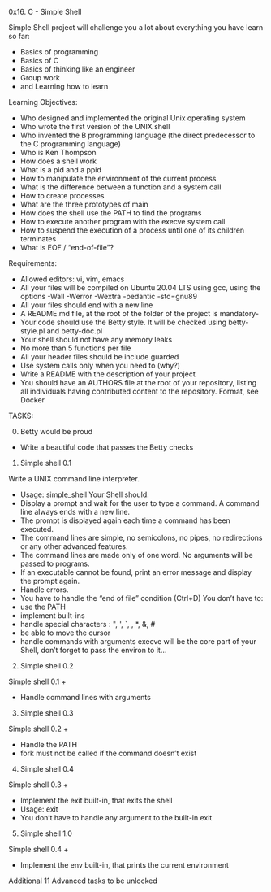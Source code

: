 0x16. C - Simple Shell

Simple Shell project will challenge you a lot about everything you have learn so far:

- Basics of programming
- Basics of C
- Basics of thinking like an engineer
- Group work
- and Learning how to learn

Learning Objectives:

- Who designed and implemented the original Unix operating system
- Who wrote the first version of the UNIX shell
- Who invented the B programming language (the direct predecessor to the C programming language)
- Who is Ken Thompson
- How does a shell work
- What is a pid and a ppid
- How to manipulate the environment of the current process
- What is the difference between a function and a system call
- How to create processes
- What are the three prototypes of main
- How does the shell use the PATH to find the programs
- How to execute another program with the execve system call
- How to suspend the execution of a process until one of its children terminates
- What is EOF / “end-of-file”?

Requirements:

- Allowed editors: vi, vim, emacs
- All your files will be compiled on Ubuntu 20.04 LTS using gcc, using the options -Wall -Werror -Wextra -pedantic -std=gnu89
- All your files should end with a new line
- A README.md file, at the root of the folder of the project is mandatory-
- Your code should use the Betty style. It will be checked using betty-style.pl and betty-doc.pl
- Your shell should not have any memory leaks
- No more than 5 functions per file
- All your header files should be include guarded
- Use system calls only when you need to (why?)
- Write a README with the description of your project
- You should have an AUTHORS file at the root of your repository, listing all individuals having contributed content to the repository. Format, see Docker

TASKS:

0. Betty would be proud

- Write a beautiful code that passes the Betty checks

1. Simple shell 0.1

Write a UNIX command line interpreter.
- Usage: simple_shell
Your Shell should:
- Display a prompt and wait for the user to type a command. A command line always ends with a new line.
- The prompt is displayed again each time a command has been executed.
- The command lines are simple, no semicolons, no pipes, no redirections or any other advanced features.
- The command lines are made only of one word. No arguments will be passed to programs.
- If an executable cannot be found, print an error message and display the prompt again.
- Handle errors.
- You have to handle the “end of file” condition (Ctrl+D)
You don’t have to:
- use the PATH
- implement built-ins
- handle special characters : ", ', `, \, *, &, #
- be able to move the cursor
- handle commands with arguments
execve will be the core part of your Shell, don’t forget to pass the environ to it…

2. Simple shell 0.2

Simple shell 0.1 +
- Handle command lines with arguments

3. Simple shell 0.3

Simple shell 0.2 +
- Handle the PATH
- fork must not be called if the command doesn’t exist

4. Simple shell 0.4

Simple shell 0.3 +
- Implement the exit built-in, that exits the shell
- Usage: exit
- You don’t have to handle any argument to the built-in exit

5. Simple shell 1.0

Simple shell 0.4 +
- Implement the env built-in, that prints the current environment

Additional 11 Advanced tasks to be unlocked